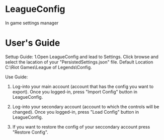 # LeagueConfig
In game settings manager

# User's Guide

Settup Guide: 
  1.Open LeagueConfig and lead to Settings. Click browse and select the lacation of your "PersistedSettings.json" file. Default Location C:\Riot Games\League of Legends\Config.
 
 
Use Guide:
  1. Log-into your main account (account that has the config you want to export). Once you logged-in, press "Import Config" button in LeagueConfig.
  
  2. Log-into your secondary account (account to which the controls will be changed). Once you logged-in, press "Load Config" button in LeagueConfig.  
  
 3. If you want to restore the config of your seccondary account press "Restore Config".
